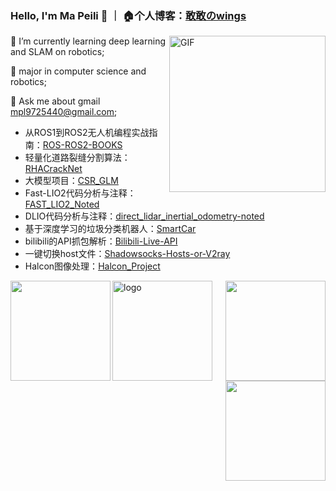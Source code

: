 ### Hello, I'm Ma Peili 👋  ｜ 🏠个人博客：[敢敢のwings](https://blog.csdn.net/lovely_yoshino?spm=1010.2135.3001.5343)

<img align="right" alt="GIF" width="250px" src="https://i.pinimg.com/originals/e4/26/70/e426702edf874b181aced1e2fa5c6cde.gif" />

🌱 I’m currently learning deep learning and SLAM on robotics;

💼 major in computer science and robotics;

👯 Ask me about gmail <u>mpl9725440@gmail.com</u>;

- 从ROS1到ROS2无人机编程实战指南：[ROS-ROS2-BOOKS](https://github.com/lovelyyoshino/ROS-ROS2-BOOKS)
- 轻量化道路裂缝分割算法：[RHACrackNet](https://github.com/lovelyyoshino/RHACrackNet)
- 大模型项目：[CSR_GLM](https://github.com/lovelyyoshino/CSR_GLM)
- Fast-LIO2代码分析与注释：[FAST_LIO2_Noted](https://github.com/lovelyyoshino/FAST_LIO2_Noted)
- DLIO代码分析与注释：[direct_lidar_inertial_odometry-noted](https://github.com/lovelyyoshino/direct_lidar_inertial_odometry-noted)
- 基于深度学习的垃圾分类机器人：[SmartCar](https://github.com/lovelyyoshino/SmartCar)
- bilibili的API抓包解析：[Bilibili-Live-API](https://github.com/lovelyyoshino/Bilibili-Live-API)
- 一键切换host文件：[Shadowsocks-Hosts-or-V2ray](https://github.com/lovelyyoshino/Shadowsocks-Hosts-or-V2ray)
- Halcon图像处理：[Halcon_Project](https://github.com/lovelyyoshino/Halcon_Project)




<img align="left" height="160px" src="https://github-readme-stats.vercel.app/api?username=lovelyyoshino&show_icons=true&theme=dracula" />
<img align="right"  height="160px" src="https://github-readme-stats.vercel.app/api/top-langs/?username=lovelyyoshino&show_icons=true&layout=compact&theme=dracula"/>

<img  align="left" height="160px" src="https://github-profile-trophy.vercel.app/?username=lovelyyoshino&theme=flat&column=7" alt="logo" height="160" align="middle" style="margin: auto; margin-bottom: 22px;" />

<img align="right" height="160px" src="https://stats.justsong.cn/api/csdn?id=lovely_yoshino" />



<!--
**lovelyyoshino/lovelyyoshino** is a ✨ _special_ ✨ repository because its `README.md` (this file) appears on your GitHub profile.

Here are some ideas to get you started:

- 🔭 I’m currently working on ...
- 🌱 I’m currently learning ...
- 👯 I’m looking to collaborate on ...
- 🤔 I’m looking for help with ...
- 💬 Ask me about ...
- 📫 How to reach me: ...
- 😄 Pronouns: ...
- ⚡ Fun fact: ...
-->
